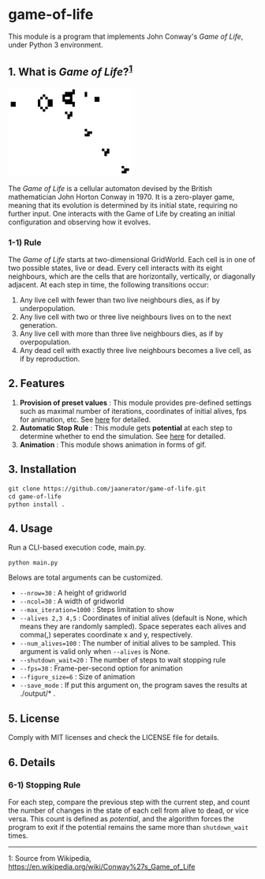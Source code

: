 # game-of-life

This module is a program that implements John Conway's *Game of Life*, under Python 3 environment.

## 1. What is *Game of Life*?<sup>[1](#footnote_1)</sup>

![](./docs/sources/Gospers_glider_gun.gif)

The *Game of Life* is a cellular automaton devised by the British mathematician John Horton Conway in 1970. It is a zero-player game, meaning that its evolution is determined by its initial state, requiring no further input. One interacts with the Game of Life by creating an initial configuration and observing how it evolves.

### 1-1) Rule

The *Game of Life* starts at two-dimensional GridWorld. Each cell is in one of two possible states, live or dead. Every cell interacts with its eight neighbours, which are the cells that are horizontally, vertically, or diagonally adjacent. At each step in time, the following transitions occur:

1. Any live cell with fewer than two live neighbours dies, as if by underpopulation.
2. Any live cell with two or three live neighbours lives on to the next generation.
3. Any live cell with more than three live neighbours dies, as if by overpopulation.
4. Any dead cell with exactly three live neighbours becomes a live cell, as if by reproduction.

## 2. Features

1. **Provision of preset values** : This module provides pre-defined settings such as maximal number of iterations, coordinates of initial alives, fps for animation, etc. See [here](#usage) for detailed.
2. **Automatic Stop Rule** : This module gets **potential** at each step to determine whether to end the simulation. See [here](#stopping-rules) for detailed.
3. **Animation** : This module shows animation in forms of gif.

## 3. Installation

```
git clone https://github.com/jaanerator/game-of-life.git
cd game-of-life
python install .
```

<a name='usage'></a>

## 4. Usage

Run a CLI-based execution code, main.py.

```
python main.py
```

Belows are total arguments can be customized.

* ```--nrow=30``` : A height of gridworld
* ```--ncol=30``` : A width of gridworld
* ```--max_iteration=1000``` : Steps limitation to show
* ```--alives 2,3 4,5``` : Coordinates of initial alives (default is None, which means they are randomly sampled). Space seperates each alives and comma(,) seperates coordinate x and y, respectively.
* ```--num_alives=100``` : The number of initial alives to be sampled. This argument is valid only when ```--alives``` is None.
* ```--shutdown_wait=20``` : The number of steps to wait stopping rule
* ```--fps=30``` : Frame-per-second option for animation
* ```--figure_size=6``` : Size of animation
* ```--save_mode``` : If put this argument on, the program saves the results at ./output/* .

## 5. License

Comply with MIT licenses and check the LICENSE file for details.

## 6. Details

<a name='stopping-rules'></a>

### 6-1) Stopping Rule

For each step, compare the previous step with the current step, and count the number of changes in the state of each cell from alive to dead, or vice versa. This count is defined as *potential*, and the algorithm forces the program to exit if the potential remains the same more than ```shutdown_wait``` times.

---

<a name="footnote_1">1</a>: Source from Wikipedia, https://en.wikipedia.org/wiki/Conway%27s_Game_of_Life

<!--
TODO
    - 용어정리
    - title 실시간 변경 (저장 파일에서는 잘 안됨.)
    - shutdown 조건 추가 (스케일이 너무 크면 potential 자체가 커져서 셧다운이 잘 안 됨.)
    - MovieWriter ffmpeg unavailable; using Pillow instead.
    - potential plot 꾸미기
    - axis-off
-->
